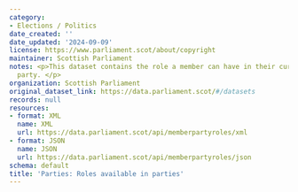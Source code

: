 ```yaml
---
category:
- Elections / Politics
date_created: ''
date_updated: '2024-09-09'
license: https://www.parliament.scot/about/copyright
maintainer: Scottish Parliament
notes: <p>This dataset contains the role a member can have in their current political
  party. </p>
organization: Scottish Parliament
original_dataset_link: https://data.parliament.scot/#/datasets
records: null
resources:
- format: XML
  name: XML
  url: https://data.parliament.scot/api/memberpartyroles/xml
- format: JSON
  name: JSON
  url: https://data.parliament.scot/api/memberpartyroles/json
schema: default
title: 'Parties: Roles available in parties'
---
```

